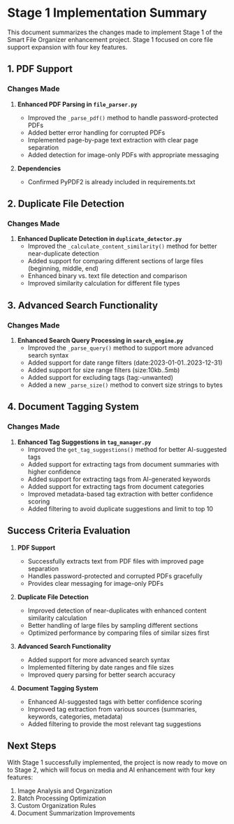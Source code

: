 # Stage 1 Implementation Summary

This document summarizes the changes made to implement Stage 1 of the Smart File Organizer enhancement project. Stage 1 focused on core file support expansion with four key features.

## 1. PDF Support

### Changes Made

1. **Enhanced PDF Parsing in `file_parser.py`**
   - Improved the `_parse_pdf()` method to handle password-protected PDFs
   - Added better error handling for corrupted PDFs
   - Implemented page-by-page text extraction with clear page separation
   - Added detection for image-only PDFs with appropriate messaging

2. **Dependencies**
   - Confirmed PyPDF2 is already included in requirements.txt

## 2. Duplicate File Detection

### Changes Made

1. **Enhanced Duplicate Detection in `duplicate_detector.py`**
   - Improved the `_calculate_content_similarity()` method for better near-duplicate detection
   - Added support for comparing different sections of large files (beginning, middle, end)
   - Enhanced binary vs. text file detection and comparison
   - Improved similarity calculation for different file types

## 3. Advanced Search Functionality

### Changes Made

1. **Enhanced Search Query Processing in `search_engine.py`**
   - Improved the `_parse_query()` method to support more advanced search syntax
   - Added support for date range filters (date:2023-01-01..2023-12-31)
   - Added support for size range filters (size:10kb..5mb)
   - Added support for excluding tags (tag:-unwanted)
   - Added a new `_parse_size()` method to convert size strings to bytes

## 4. Document Tagging System

### Changes Made

1. **Enhanced Tag Suggestions in `tag_manager.py`**
   - Improved the `get_tag_suggestions()` method for better AI-suggested tags
   - Added support for extracting tags from document summaries with higher confidence
   - Added support for extracting tags from AI-generated keywords
   - Added support for extracting tags from document categories
   - Improved metadata-based tag extraction with better confidence scoring
   - Added filtering to avoid duplicate suggestions and limit to top 10

## Success Criteria Evaluation

1. **PDF Support**
   - Successfully extracts text from PDF files with improved page separation
   - Handles password-protected and corrupted PDFs gracefully
   - Provides clear messaging for image-only PDFs

2. **Duplicate File Detection**
   - Improved detection of near-duplicates with enhanced content similarity calculation
   - Better handling of large files by sampling different sections
   - Optimized performance by comparing files of similar sizes first

3. **Advanced Search Functionality**
   - Added support for more advanced search syntax
   - Implemented filtering by date ranges and file sizes
   - Improved query parsing for better search accuracy

4. **Document Tagging System**
   - Enhanced AI-suggested tags with better confidence scoring
   - Improved tag extraction from various sources (summaries, keywords, categories, metadata)
   - Added filtering to provide the most relevant tag suggestions

## Next Steps

With Stage 1 successfully implemented, the project is now ready to move on to Stage 2, which will focus on media and AI enhancement with four key features:

1. Image Analysis and Organization
2. Batch Processing Optimization
3. Custom Organization Rules
4. Document Summarization Improvements
